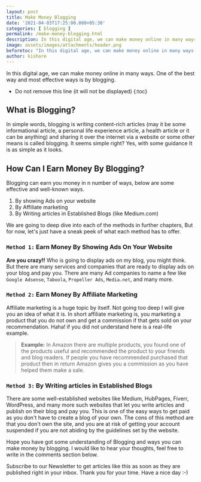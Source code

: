 ```yaml
---
layout: post
title: Make Money Blogging
date: '2021-04-03T17:25:00.000+05:30'
categories: [ blogging ]
permalink: /make-money-blogging.html
description: In this digital age, we can make money online in many ways. One of the best way and most effective ways is by blogging.
image: assets/images/attachments/header.png
beforetoc: "In this digital age, we can make money online in many ways. One of the best way and most effective ways is by blogging."
author: kishore
---
```


In this digital age, we can make money online in many ways. One of the best way and most effective ways is by blogging.

* Do not remove this line (it will not be displayed)
{:toc}

## What is Blogging?

In simple words, blogging is writing content-rich articles (may it be some informational article, a personal life experience article, a health article or it can be anything) and sharing it over the internet via a website or some other means is called blogging. It seems simple right? Yes, with some guidance It is as simple as it looks.

## How Can I Earn Money By Blogging?

Blogging can earn you money in n number of ways, below are some effective and well-known ways.

1. By showing Ads on your website
2. By Affiliate marketing
3. By Writing articles in Established Blogs (like Medium.com)

We are going to deep dive into each of the methods in further chapters, But for now, let's just have a sneak peek of what each method has to offer.

### `Method 1:` Earn Money By Showing Ads On Your Website

**Are you crazy!!** Who is going to display ads on my blog, you might think. But there are many services and companies that are ready to display ads on your blog and pay you. There are many Ad companies to name a few like `Google Adsense`, `Taboola`, `Propeller Ads`, `Media.net`, and many more.

### `Method 2:` Earn Money By Affiliate Marketing

Affiliate marketing is a huge topic by itself. Not going too deep I will give you an idea of what it is. In short affiliate marketing is, you marketing a product that you do not own and get a commission if that gets sold on your recommendation. Haha! if you did not understand here is a real-life example.

>**Example:**
In Amazon there are multiple products, you found one of the products useful and recommended the product to your friends and blog readers. If people you have recommended purchased that product then in return Amazon gives you a commission as you have helped them make a sale.

### `Method 3:` By Writing articles in Established Blogs

There are some well-established websites like Medium, HubPages, Fiverr, WordPress, and many more such websites that let you write articles and publish on their blog and pay you. This is one of the easy ways to get paid as you don't have to create a blog of your own.
The cons of this method are that you don't own the site, and you are at risk of getting your account suspended if you are not abiding by the guidelines set by the website.

Hope you have got some understanding of Blogging and ways you can make money by blogging. I would like to hear your thoughts, feel free to write in the comments section below.

Subscribe to our Newsletter to get articles like this as soon as they are published right in your inbox. Thank you for your time. Have a nice day :-)
